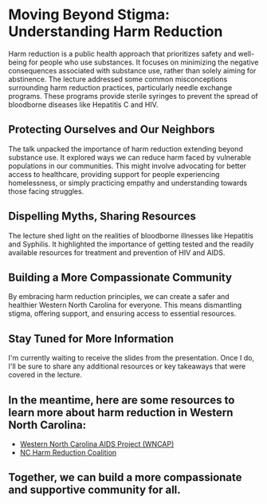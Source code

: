 # Moving Beyond Stigma: Understanding Harm Reduction

Harm reduction is a public health approach that prioritizes safety and well-being for people who use substances. It focuses on minimizing the negative consequences associated with substance use, rather than solely aiming for abstinence. The lecture addressed some common misconceptions surrounding harm reduction practices, particularly needle exchange programs. These programs provide sterile syringes to prevent the spread of bloodborne diseases like Hepatitis C and HIV.

## Protecting Ourselves and Our Neighbors

The talk unpacked the importance of harm reduction extending beyond substance use. It explored ways we can reduce harm faced by vulnerable populations in our communities. This might involve advocating for better access to healthcare, providing support for people experiencing homelessness, or simply practicing empathy and understanding towards those facing struggles.

## Dispelling Myths, Sharing Resources

The lecture shed light on the realities of bloodborne illnesses like Hepatitis and Syphilis. It highlighted the importance of getting tested and the readily available resources for treatment and prevention of HIV and AIDS.

## Building a More Compassionate Community

By embracing harm reduction principles, we can create a safer and healthier Western North Carolina for everyone. This means dismantling stigma, offering support, and ensuring access to essential resources.

## Stay Tuned for More Information

I'm currently waiting to receive the slides from the presentation. Once I do, I'll be sure to share any additional resources or key takeaways that were covered in the lecture.

## In the meantime, here are some resources to learn more about harm reduction in Western North Carolina:

- [Western North Carolina AIDS Project (WNCAP)](http://www.wncap.org/)
- [NC Harm Reduction Coalition](https://www.nchrc.org/)

## Together, we can build a more compassionate and supportive community for all.
